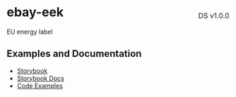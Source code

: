 <h1 style="display: flex; justify-content: space-between; align-items: center;">
    <span>
        ebay-eek
    </span>
    <span style="font-weight: normal; font-size: medium; margin-bottom: -15px;">
        DS v1.0.0
    </span>
</h1>

EU energy label

## Examples and Documentation

-   [Storybook](https://ebay.github.io/ebayui-core/?path=/story/graphics-icons-ebay-eek)
-   [Storybook Docs](https://ebay.github.io/ebayui-core/?path=/docs/graphics-icons-ebay-eek)
-   [Code Examples](https://github.com/eBay/ebayui-core/tree/master/src/components/ebay-eek/examples)
